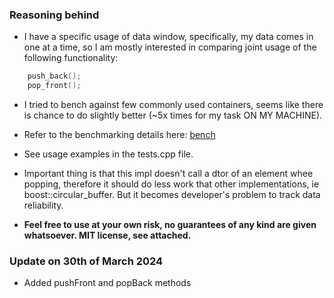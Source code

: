 ### Reasoning behind
- I have a specific usage of data window, specifically, my data comes in one at a time, so I am mostly interested in comparing joint usage of the following functionality:
```cpp 
    push_back();
    pop_front();
```

- I tried to bench against few commonly used containers, seems like there is chance to do slightly better (~5x times for my task ON MY MACHINE). 
- Refer to the benchmarking details here: [bench](https://github.com/andreysolovyev381/circular_buffer_bench)
- See usage examples in the tests.cpp file.
- Important thing is that this impl doesn't call a dtor of an element whee popping, therefore it should do less work that other implementations, ie boost::circular_buffer. But it becomes developer's problem to track data reliability.

- **Feel free to use at your own risk, no guarantees of any kind are given whatsoever. MIT license, see attached.** 

### Update on 30th of March 2024
- Added pushFront and popBack methods